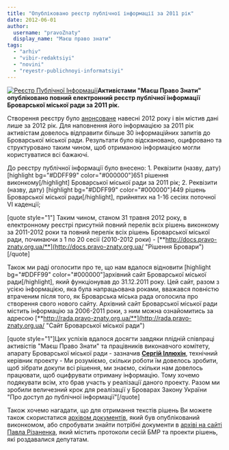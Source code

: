 ```yaml
---
title: "Опубліковано реєстр публічної інформації за 2011 рік"
date: 2012-06-01
author: 
  username: "pravoZnaty"
  display_name: "Маєш право знати"
tags: 
  - "arhiv"
  - "vibir-redaktsiyi"
  - "novini"
  - "reyestr-publichnoyi-informatsiyi"
---
```


[![](https://mpz.brovary.org/wp-content/uploads/2012/05/Reyestr-Publichnoyi-Informatsiyi.jpg "Реєстр Публічної Інформації")](https://mpz.brovary.org/wp-content/uploads/2012/05/Reyestr-Publichnoyi-Informatsiyi.jpg)**Активістами "Маєш Право Знати" опубліковано повний електронний реєстр публічної інформації Броварської міської ради за 2011 рік.**

Створення реєстру було [анонсоване](https://mpz.brovary.org/stvoreno-gromadskiy-reyestr-publichnoyi-informatsiyi-brovarskoyi-miskoyi-radi/ "Рішення Броварської міської ради") навесні 2012 року і він містив дані лише за 2012 рік. Для наповнення його інформацією за 2011 рік активістам довелось відправити більше 30 інформаційних запитів до Броварської міської ради. Результати було відскановано, оцифровано та структуровано таким чином, щоб отриманою інформацією могли користуватися всі бажаючі.

До реєстру публічної інформації було внесено: 1. Реквізити (назву, дату) \[highlight bg="#DDFF99" color="#000000"\]651 рішення виконкому\[/highlight\] Броварської міської ради за 2011 рік; 2. Реквізити (назву, дату) \[highlight bg="#DDFF99" color="#000000"\]449 рішень Броварської міської ради\[/highlight\], прийнятих на 1-16 сесіях поточної VI каденції;

\[quote style="1"\] Таким чином, станом 31 травня 2012 року, в електронному реєстрі присутній повний перелік всіх рішень виконкому за 2011-2012 роки та повний перелік всіх рішень Броварської міської ради, починаючи з 1 по 20 сесії (2010-2012 роки) - [**http://docs.pravo-znaty.org.ua/**](http://docs.pravo-znaty.org.ua/ "Рішення Бровари") \[/quote\]

Також ми раді оголосити про те, що нам вдалося відновити \[highlight bg="#DDFF99" color="#000000"\]архівний сайт Броварської міської ради\[/highlight\], який функціонував до 31.12.2011 року. Цей сайт, разом з усією інформацією, яка була напрацьована роками, вважався повністю втраченим після того, як Броварська міська рада оголосила про створення свого нового сайту. Архівний сайт Броварської міської ради містить інформацію за 2006-2011 роки, з ним можна ознайомитись за адресою [**http://rada.pravo-znaty.org.ua/**](http://rada.pravo-znaty.org.ua/ "Сайт Броварської міської ради")

\[quote style="1"\]Цих успіхів вдалося досягти завдяки плідній співпраці активістів "Маєш Право Знати" та працівників виконавчого комітету, апарату Броварської міської ради - зазначив [**Сергій Іллюхін**](https://mpz.brovary.org/author/sergilliukhin/ "Сергій Іллюхін"), технічний керівник проекту - Ми розуміємо, скільки роботи їм довелось зробити, щоб зібрати докупи всі рішення, ми знаємо, скільки нам довелось працювати, щоб оцифрувати отриману інформацію. Тому хочемо подякувати всім, хто брав участь у реалізації даного проекту. Разом ми зробили величезний крок для реалізації у Броварах Закону України "Про доступ до публічної інформації"\[/quote\]

Також хочемо нагадати, що для отримання текстів рішень Ви можете також скористатися [архівом документів](https://docs.google.com/open?id=0BxE2NQlPHqm_MTBiYmEwYmYtODhlYi00NzI3LWJmNTktZmVhMDljODVkODg0 "Архів документів"), який був опублікований виконкомом, або спробувати знайти потрібні документи в [архіві на сайті Павла Різаненка](http://rizanenko.org/dokumenty-2 "Архів Різаненко"), який містить протоколи сесій БМР та проекти рішень, які роздавалися депутатам.
